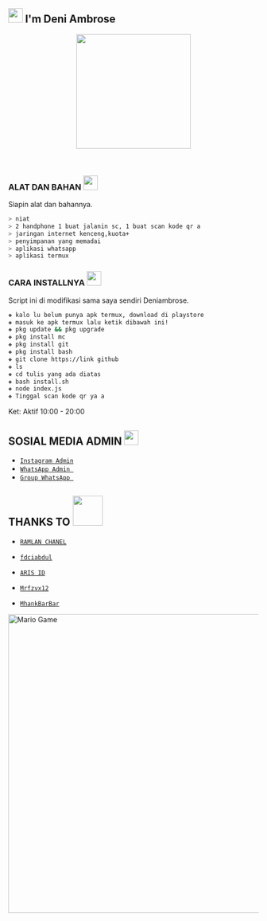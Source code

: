 ## <img src="https://github.com/TheDudeThatCode/TheDudeThatCode/blob/master/Assets/Hi.gif" width="29px"> I'm Deni Ambrose
<p align="center">
<img src="https://raw.githubusercontent.com/A187ID/AR15BOT/main/aris/A187.jpg" width="230" height="230"/>
</p>
<br>

</details>


### ALAT DAN BAHAN <img src="https://github.com/TheDudeThatCode/TheDudeThatCode/blob/master/Assets/Mario_Hello_Big.gif" width="29px">
Siapin alat dan bahannya.
```bash
> niat
> 2 handphone 1 buat jalanin sc, 1 buat scan kode qr a
> jaringan internet kenceng,kuota+
> penyimpanan yang memadai
> aplikasi whatsapp
> aplikasi termux
```

### CARA INSTALLNYA  <img src="https://github.com/TheDudeThatCode/TheDudeThatCode/blob/master/Assets/hmm.gif" width="29px">
Script ini di modifikasi sama saya sendiri Deniambrose.
```bash
❖ kalo lu belum punya apk termux, download di playstore
❖ masuk ke apk termux lalu ketik dibawah ini!
❖ pkg update && pkg upgrade
❖ pkg install mc
❖ pkg install git
❖ pkg install bash
❖ git clone https://link github
❖ ls
❖ cd tulis yang ada diatas
❖ bash install.sh
❖ node index.js
❖ Tinggal scan kode qr ya a
```


Ket: Aktif 10:00 - 20:00

## SOSIAL MEDIA ADMIN <img src="https://github.com/TheDudeThatCode/TheDudeThatCode/blob/master/Assets/powerup.gif" width="29px">

* [`Instagram Admin`](https://instagram.com/deniambrose_)
* [`WhatsApp Admin `](https://wa.me/+6285747852482)
* [`Group WhatsApp `](https://chat.whatsapp.com/DzRKpHZgXsK1416iXMGubM)
## THANKS TO <img src="https://github.com/TheDudeThatCode/TheDudeThatCode/blob/master/Assets/Handshake.gif" width="60px">

* [`RAMLAN CHANEL`](https://github.com/Ramlan666/sadbot)

* [`fdciabdul`](https://github.com/fdciabdul/termux-whatsapp-bot)

* [`ARIS ID`](https://github.com/A187ID/AR15BOT)

* [`Mrfzvx12`](https://github.com/mrfzvx12/termux-whatsapp-bot)

* [`MhankBarBar`](https://github.com/MhankBarBar/whatsapp-bot)
<img src="https://github.com/TheDudeThatCode/TheDudeThatCode/blob/master/Assets/Mario_Gameplay.gif" alt="Mario Game" width="600" />

